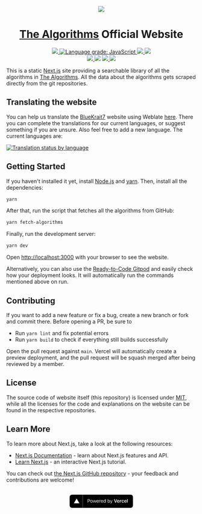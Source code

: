 <p align="center">
  <a href="https://the-algorithms.com">
    <img src="https://user-images.githubusercontent.com/73777108/150716450-24845b69-48c1-4d7b-a641-cf2f853c2b53.gif" height="100">
  </a>
  <h1 align="center"><a href="https://github.com/BlueKrait7/">The Algorithms</a> Official Website</h1>
</p>

<p align="center">

  <a href="https://gitpod.io/#https://github.com/BlueKrait7/website">
    <img src="https://img.shields.io/badge/Gitpod-Ready--to--Code-blue?logo=gitpod" height="20">
  </a>

  <a href="https://lgtm.com/projects/g/BlueKrait7/website/context:javascript">
    <img alt="Language grade: JavaScript" src="https://img.shields.io/lgtm/grade/javascript/g/BlueKrait7/website.svg?logo=lgtm&logoWidth=18"/>
  </a>

  <a href="https://github.com/BlueKrait7/website/actions/workflows/codeql-analysis.yml">
    <img src="https://github.com/BlueKrait7/website/actions/workflows/codeql-analysis.yml/badge.svg" height="20">
  </a>

  <a href="https://discord.gg/c7MnfGFGa6">
    <img src="https://img.shields.io/discord/808045925556682782.svg?logo=discord&colorB=5865F2" height="20">
  </a>

  <br />

  <a href="https://liberapay.com/BlueKrait7">
    <img src="https://img.shields.io/liberapay/receives/BlueKrait7.svg?logo=liberapay" height="20">
  </a>

  <img src="https://img.shields.io/github/repo-size/BlueKrait7/website?color=blue" height="20">

  <a href="https://hosted.weblate.org/engage/BlueKrait7/?utm_source=widget">
    <img src="https://hosted.weblate.org/widgets/BlueKrait7/-/svg-badge.svg" height="20">
  </a>

  <a href="https://gitter.im/BlueKrait7">
    <img src="https://img.shields.io/badge/Chat-Gitter-ff69b4.svg?label=Chat&logo=gitter" height="20">
  </a>
</p>

This is a static [Next.js](https://nextjs.org/) site providing a searchable library of all the algorithms in [The Algorithms](https://github.com/BlueKrait7). All the data about the algorithms gets scraped directly from the git repositories.

## Translating the website

You can help us translate the [BlueKrait7](https://the-algorithms.com) website using Weblate [here](https://hosted.weblate.org/engage/BlueKrait7/?utm_source=widget). There you can complete the translations for our current languages, or suggest something if you are unsure. Also feel free to add a new language. The current languages are:

[![Translation status by language](https://hosted.weblate.org/widgets/BlueKrait7/-/common/multi-auto.svg)](https://hosted.weblate.org/projects/BlueKrait7/common/?utm_source=widget)

## Getting Started

If you haven't installed it yet, install [Node.js](https://nodejs.org/en/) and [yarn](https://classic.yarnpkg.com/en/docs/install#windows-stable). Then, install all the dependencies:

```bash
yarn
```

After that, run the script that fetches all the algorithms from GitHub:

```bash
yarn fetch-algorithms
```

Finally, run the development server:

```bash
yarn dev
```

Open [http://localhost:3000](http://localhost:3000) with your browser to see the website.

Alternatively, you can also use the [Ready-to-Code Gitpod](https://gitpod.io/#https://github.com/BlueKrait7/website) and easily check how your deployment looks. It will automatically run the commands mentioned above on run.

## Contributing

If you want to add a new feature or fix a bug, create a new branch or fork and commit there. Before opening a PR, be sure to

- Run `yarn lint` and fix potential errors
- Run `yarn build` to check if everything still builds successfully

Open the pull request against `main`. Vercel will automatically create a preview deployment, and the pull request will be squash merged after being reviewed by a member.

## License

The source code of website itself (this repository) is licensed under [MIT](https://github.com/BlueKrait7/website/blob/main/LICENSE), while all the licenses for the code and explanations on the website can be found in the respective repositories.

## Learn More

To learn more about Next.js, take a look at the following resources:

- [Next.js Documentation](https://nextjs.org/docs) - learn about Next.js features and API.
- [Learn Next.js](https://nextjs.org/learn) - an interactive Next.js tutorial.

You can check out [the Next.js GitHub repository](https://github.com/vercel/next.js/) - your feedback and contributions are welcome!
<br /><br />

<p align="center">
  <a href="https://vercel.com?utm_source=BlueKrait7&utm_campaign=oss">
    <img src="./public/powered-by-vercel.svg" height="35px" alt="Powered by Vercel" />
  </a>
</p>
